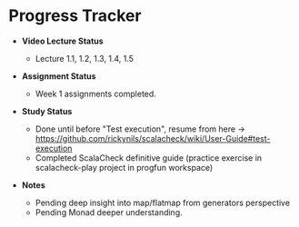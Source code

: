 # Progress Tracker

* **Video Lecture Status**
  * Lecture 1.1, 1.2, 1.3, 1.4, 1.5
  
* **Assignment Status**
  * Week 1 assignments completed.
  
* **Study Status**
  * Done until before "Test execution", resume from here -> https://github.com/rickynils/scalacheck/wiki/User-Guide#test-execution
  * Completed ScalaCheck definitive guide (practice exercise in scalacheck-play project in progfun workspace)
  

* **Notes**
  * Pending deep insight into map/flatmap from generators perspective
  * Pending Monad deeper understanding.
  